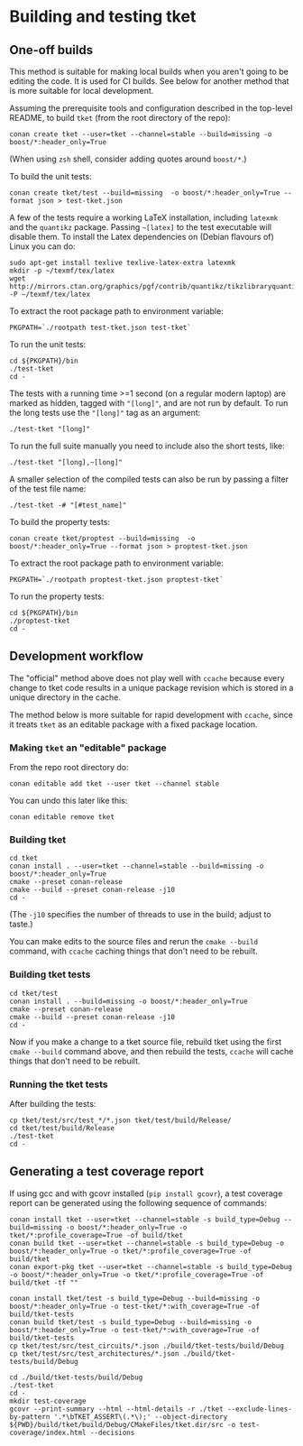 # Building and testing tket

## One-off builds

This method is suitable for making local builds when you aren't going to be
editing the code. It is used for CI builds. See below for another method that is
more suitable for local development.

Assuming the prerequisite tools and configuration described in the top-level
README, to build `tket` (from the root directory of the repo):

```shell
conan create tket --user=tket --channel=stable --build=missing -o boost/*:header_only=True
```

(When using `zsh` shell, consider adding quotes around `boost/*`.)

To build the unit tests:

```shell
conan create tket/test --build=missing  -o boost/*:header_only=True --format json > test-tket.json
```

A few of the tests require a working LaTeX installation, including `latexmk` and
the `quantikz` package. Passing `~[latex]` to the test executable will disable
them. To install the Latex dependencies on (Debian flavours of) Linux you can
do:

```shell
sudo apt-get install texlive texlive-latex-extra latexmk
mkdir -p ~/texmf/tex/latex
wget http://mirrors.ctan.org/graphics/pgf/contrib/quantikz/tikzlibraryquantikz.code.tex -P ~/texmf/tex/latex
```

To extract the root package path to environment variable:

```shell
PKGPATH=`./rootpath test-tket.json test-tket`
```

To run the unit tests:

```shell
cd ${PKGPATH}/bin
./test-tket
cd -
```

The tests with a running time >=1 second (on a regular modern laptop) are marked
as hidden, tagged with `"[long]"`, and are not run by default. To run the long
tests use the `"[long]"` tag as an argument:

```shell
./test-tket "[long]"
```

To run the full suite manually you need to include also the short tests, like:

```shell
./test-tket "[long],~[long]"
```

A smaller selection of the compiled tests can also be run by passing a filter of
the test file name:

```shell
./test-tket -# "[#test_name]"
```


To build the property tests:

```shell
conan create tket/proptest --build=missing  -o boost/*:header_only=True --format json > proptest-tket.json
```

To extract the root package path to environment variable:

```shell
PKGPATH=`./rootpath proptest-tket.json proptest-tket`
```

To run the property tests:

```shell
cd ${PKGPATH}/bin
./proptest-tket
cd -
```

## Development workflow

The "official" method above does not play well with `ccache` because every
change to tket code results in a unique package revision which is stored in a
unique directory in the cache.

The method below is more suitable for rapid development with `ccache`, since it
treats `tket` as an editable package with a fixed package location.

### Making `tket` an "editable" package

From the repo root directory do:

```shell
conan editable add tket --user tket --channel stable
```

You can undo this later like this:

```shell
conan editable remove tket
```

### Building tket

```shell
cd tket
conan install . --user=tket --channel=stable --build=missing -o boost/*:header_only=True
cmake --preset conan-release
cmake --build --preset conan-release -j10
cd -
```

(The `-j10` specifies the number of threads to use in the build; adjust to
taste.)

You can make edits to the source files and rerun the `cmake --build` command,
with `ccache` caching things that don't need to be rebuilt.

### Building tket tests

```shell
cd tket/test
conan install . --build=missing -o boost/*:header_only=True
cmake --preset conan-release
cmake --build --preset conan-release -j10
cd -
```

Now if you make a change to a tket source file, rebuild tket using the first
`cmake --build` command above, and then rebuild the tests, `ccache` will cache
things that don't need to be rebuilt.

### Running the tket tests

After building the tests:

```shell
cp tket/test/src/test_*/*.json tket/test/build/Release/
cd tket/test/build/Release
./test-tket
cd -
```

## Generating a test coverage report

If using gcc and with gcovr installed (`pip install gcovr`), a test coverage
report can be generated using the following sequence of commands:

```shell
conan install tket --user=tket --channel=stable -s build_type=Debug --build=missing -o boost/*:header_only=True -o tket/*:profile_coverage=True -of build/tket
conan build tket --user=tket --channel=stable -s build_type=Debug -o boost/*:header_only=True -o tket/*:profile_coverage=True -of build/tket
conan export-pkg tket --user=tket --channel=stable -s build_type=Debug -o boost/*:header_only=True -o tket/*:profile_coverage=True -of build/tket -tf ""

conan install tket/test -s build_type=Debug --build=missing -o boost/*:header_only=True -o test-tket/*:with_coverage=True -of build/tket-tests
conan build tket/test -s build_type=Debug --build=missing -o boost/*:header_only=True -o test-tket/*:with_coverage=True -of build/tket-tests
cp tket/test/src/test_circuits/*.json ./build/tket-tests/build/Debug
cp tket/test/src/test_architectures/*.json ./build/tket-tests/build/Debug

cd ./build/tket-tests/build/Debug
./test-tket
cd -
mkdir test-coverage
gcovr --print-summary --html --html-details -r ./tket --exclude-lines-by-pattern '.*\bTKET_ASSERT\(.*\);' --object-directory ${PWD}/build/tket/build/Debug/CMakeFiles/tket.dir/src -o test-coverage/index.html --decisions
```
